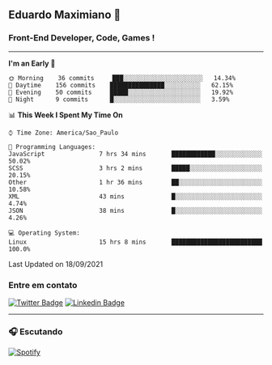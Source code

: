 ## Eduardo Maximiano 👋

### Front-End Developer, Code, Games !

---

<!--START_SECTION:waka-->
**I'm an Early 🐤** 

```text
🌞 Morning    36 commits     ███░░░░░░░░░░░░░░░░░░░░░░   14.34% 
🌆 Daytime    156 commits    ███████████████░░░░░░░░░░   62.15% 
🌃 Evening    50 commits     █████░░░░░░░░░░░░░░░░░░░░   19.92% 
🌙 Night      9 commits      █░░░░░░░░░░░░░░░░░░░░░░░░   3.59%

```


📊 **This Week I Spent My Time On** 

```text
⌚︎ Time Zone: America/Sao_Paulo

💬 Programming Languages: 
JavaScript               7 hrs 34 mins       ████████████░░░░░░░░░░░░░   50.02% 
SCSS                     3 hrs 2 mins        █████░░░░░░░░░░░░░░░░░░░░   20.15% 
Other                    1 hr 36 mins        ██░░░░░░░░░░░░░░░░░░░░░░░   10.58% 
XML                      43 mins             █░░░░░░░░░░░░░░░░░░░░░░░░   4.74% 
JSON                     38 mins             █░░░░░░░░░░░░░░░░░░░░░░░░   4.26%

💻 Operating System: 
Linux                    15 hrs 8 mins       █████████████████████████   100.0%

```


 Last Updated on 18/09/2021
<!--END_SECTION:waka-->

### Entre em contato

[![Twitter Badge](https://img.shields.io/badge/-@edmaxi-1ca0f1?style=flat-square&labelColor=1ca0f1&logo=twitter&logoColor=white&link=https://twitter.com/edmaxi)](https://twitter.com/edmaxi)
[![Linkedin Badge](https://img.shields.io/badge/-Eduardo_Maximiano-0077B5?style=flat-square&logo=Linkedin&logoColor=white&link=https://www.linkedin.com/in/maximiano-eduardo)](https://www.linkedin.com/in/maximiano-eduardo)

---

### 🎧 Escutando
[![Spotify](https://novatorem-sandy.vercel.app/api/spotify)](https://open.spotify.com/user/comgigo)
